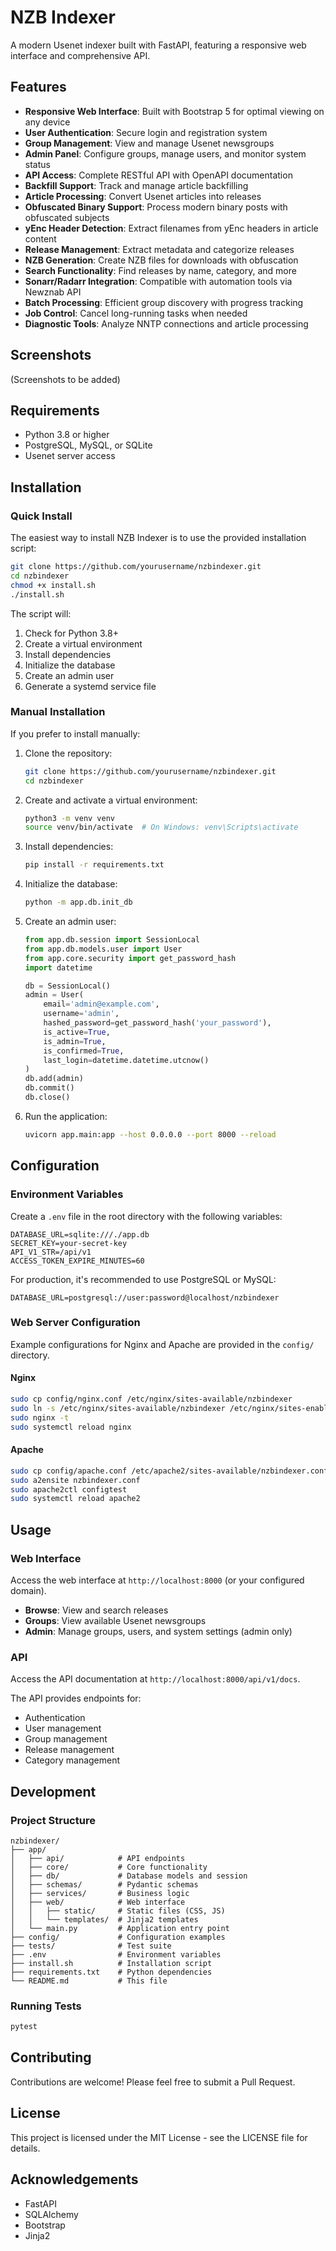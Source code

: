 # NZB Indexer

A modern Usenet indexer built with FastAPI, featuring a responsive web interface and comprehensive API.

## Features

- **Responsive Web Interface**: Built with Bootstrap 5 for optimal viewing on any device
- **User Authentication**: Secure login and registration system
- **Group Management**: View and manage Usenet newsgroups
- **Admin Panel**: Configure groups, manage users, and monitor system status
- **API Access**: Complete RESTful API with OpenAPI documentation
- **Backfill Support**: Track and manage article backfilling
- **Article Processing**: Convert Usenet articles into releases
- **Obfuscated Binary Support**: Process modern binary posts with obfuscated subjects
- **yEnc Header Detection**: Extract filenames from yEnc headers in article content
- **Release Management**: Extract metadata and categorize releases
- **NZB Generation**: Create NZB files for downloads with obfuscation
- **Search Functionality**: Find releases by name, category, and more
- **Sonarr/Radarr Integration**: Compatible with automation tools via Newznab API
- **Batch Processing**: Efficient group discovery with progress tracking
- **Job Control**: Cancel long-running tasks when needed
- **Diagnostic Tools**: Analyze NNTP connections and article processing

## Screenshots

(Screenshots to be added)

## Requirements

- Python 3.8 or higher
- PostgreSQL, MySQL, or SQLite
- Usenet server access

## Installation

### Quick Install

The easiest way to install NZB Indexer is to use the provided installation script:

```bash
git clone https://github.com/yourusername/nzbindexer.git
cd nzbindexer
chmod +x install.sh
./install.sh
```

The script will:
1. Check for Python 3.8+
2. Create a virtual environment
3. Install dependencies
4. Initialize the database
5. Create an admin user
6. Generate a systemd service file

### Manual Installation

If you prefer to install manually:

1. Clone the repository:
   ```bash
   git clone https://github.com/yourusername/nzbindexer.git
   cd nzbindexer
   ```

2. Create and activate a virtual environment:
   ```bash
   python3 -m venv venv
   source venv/bin/activate  # On Windows: venv\Scripts\activate
   ```

3. Install dependencies:
   ```bash
   pip install -r requirements.txt
   ```

4. Initialize the database:
   ```bash
   python -m app.db.init_db
   ```

5. Create an admin user:
   ```python
   from app.db.session import SessionLocal
   from app.db.models.user import User
   from app.core.security import get_password_hash
   import datetime

   db = SessionLocal()
   admin = User(
       email='admin@example.com',
       username='admin',
       hashed_password=get_password_hash('your_password'),
       is_active=True,
       is_admin=True,
       is_confirmed=True,
       last_login=datetime.datetime.utcnow()
   )
   db.add(admin)
   db.commit()
   db.close()
   ```

6. Run the application:
   ```bash
   uvicorn app.main:app --host 0.0.0.0 --port 8000 --reload
   ```

## Configuration

### Environment Variables

Create a `.env` file in the root directory with the following variables:

```
DATABASE_URL=sqlite:///./app.db
SECRET_KEY=your-secret-key
API_V1_STR=/api/v1
ACCESS_TOKEN_EXPIRE_MINUTES=60
```

For production, it's recommended to use PostgreSQL or MySQL:

```
DATABASE_URL=postgresql://user:password@localhost/nzbindexer
```

### Web Server Configuration

Example configurations for Nginx and Apache are provided in the `config/` directory.

#### Nginx

```bash
sudo cp config/nginx.conf /etc/nginx/sites-available/nzbindexer
sudo ln -s /etc/nginx/sites-available/nzbindexer /etc/nginx/sites-enabled/
sudo nginx -t
sudo systemctl reload nginx
```

#### Apache

```bash
sudo cp config/apache.conf /etc/apache2/sites-available/nzbindexer.conf
sudo a2ensite nzbindexer.conf
sudo apache2ctl configtest
sudo systemctl reload apache2
```

## Usage

### Web Interface

Access the web interface at `http://localhost:8000` (or your configured domain).

- **Browse**: View and search releases
- **Groups**: View available Usenet newsgroups
- **Admin**: Manage groups, users, and system settings (admin only)

### API

Access the API documentation at `http://localhost:8000/api/v1/docs`.

The API provides endpoints for:
- Authentication
- User management
- Group management
- Release management
- Category management

## Development

### Project Structure

```
nzbindexer/
├── app/
│   ├── api/            # API endpoints
│   ├── core/           # Core functionality
│   ├── db/             # Database models and session
│   ├── schemas/        # Pydantic schemas
│   ├── services/       # Business logic
│   ├── web/            # Web interface
│   │   ├── static/     # Static files (CSS, JS)
│   │   └── templates/  # Jinja2 templates
│   └── main.py         # Application entry point
├── config/             # Configuration examples
├── tests/              # Test suite
├── .env                # Environment variables
├── install.sh          # Installation script
├── requirements.txt    # Python dependencies
└── README.md           # This file
```

### Running Tests

```bash
pytest
```

## Contributing

Contributions are welcome! Please feel free to submit a Pull Request.

## License

This project is licensed under the MIT License - see the LICENSE file for details.

## Acknowledgements

- FastAPI
- SQLAlchemy
- Bootstrap
- Jinja2
